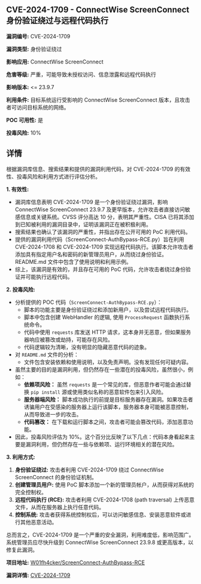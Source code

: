 ## CVE-2024-1709 - ConnectWise ScreenConnect 身份验证绕过与远程代码执行

**漏洞编号:** CVE-2024-1709

**漏洞类型:** 身份验证绕过

**影响应用:** ConnectWise ScreenConnect

**危害等级:** 严重，可能导致未授权访问、信息泄露和远程代码执行

**影响版本:** <= 23.9.7

**利用条件:** 目标系统运行受影响的 ConnectWise ScreenConnect 版本，且攻击者可访问目标系统的网络。

**POC 可用性:** 是

**投毒风险:** 10%

## 详情

根据漏洞库信息、搜索结果和提供的漏洞利用代码，对 CVE-2024-1709 的有效性、投毒风险和利用方式进行评估分析。

**1. 有效性:**

*   漏洞库信息表明 CVE-2024-1709 是一个身份验证绕过漏洞，影响 ConnectWise ScreenConnect 23.9.7 及更早版本，允许攻击者直接访问敏感信息或关键系统。CVSS 评分高达 10 分，表明其严重性。CISA 已将其添加到已知被利用的漏洞目录中，证明该漏洞正在被积极利用。
*   搜索结果也确认了该漏洞的严重性，并指出存在公开可用的 PoC 利用代码。
*   提供的漏洞利用代码（ScreenConnect-AuthBypass-RCE.py）旨在利用 CVE-2024-1708 和 CVE-2024-1709 实现远程代码执行。该脚本允许攻击者添加具有指定用户名和密码的新管理员用户，从而绕过身份验证。README.md 文件中包含了使用说明和利用示例。
*   综上，该漏洞是有效的，并且存在可用的 PoC 代码，允许攻击者绕过身份验证并可能执行远程代码。

**2. 投毒风险:**

*   分析提供的 POC 代码（`ScreenConnect-AuthBypass-RCE.py`）：
    *   脚本的功能主要是身份验证绕过和添加新用户，以及尝试远程代码执行。
    *   脚本中包含创建 WebHandler 的逻辑,  使用 `ProcessRequest` 函数执行系统命令。
    *   代码中使用 `requests` 库发送 HTTP 请求，这本身并无恶意，但如果服务器响应被篡改或劫持，可能存在风险。
    *   代码逻辑较为清晰，没有明显的隐藏恶意代码的迹象。
*   对 `README.md` 文件的分析：
    *   文件包含安装依赖和使用说明，以及免责声明。没有发现任何可疑内容。
*   虽然主要的目的是漏洞利用，但仍然存在一些潜在的投毒风险，虽然很小，例如：
    *   **依赖项风险：**  虽然 `requests` 是一个常见的库，但恶意作者可能会通过替换 `pip install` 源或使用类似名称的恶意软件包来引入风险。
    *   **服务器端风险：** 脚本成功执行的前提是目标服务器存在漏洞。如果攻击者诱骗用户在受感染的服务器上运行该脚本，服务器本身可能被恶意控制，从而导致进一步的攻击。
    *   **代码篡改：**  在下载和运行脚本之间，攻击者可能会篡改代码，添加恶意功能。
*   因此，投毒风险评估为 10%。这个百分比反映了以下几点：代码本身看起来主要是漏洞利用，但仍然存在一些与依赖项、运行环境相关的潜在风险。

**3. 利用方式:**

1.  **身份验证绕过:** 攻击者利用 CVE-2024-1709 绕过 ConnectWise ScreenConnect 的身份验证机制。
2.  **创建管理员用户:** 使用 PoC 脚本添加一个新的管理员帐户，从而获得对系统的完全控制权。
3.  **远程代码执行 (RCE):** 攻击者利用 CVE-2024-1708 (path traversal) 上传恶意文件，从而在服务器上执行任意代码。
4.  **控制系统:** 攻击者获得系统控制权后，可以访问敏感信息、安装恶意软件或进行其他恶意活动。

总而言之，CVE-2024-1709 是一个严重的安全漏洞，利用难度低，影响范围广。系统管理员应尽快升级到 ConnectWise ScreenConnect 23.9.8 或更高版本，以修复此漏洞。

**项目地址:** [W01fh4cker/ScreenConnect-AuthBypass-RCE](https://github.com/W01fh4cker/ScreenConnect-AuthBypass-RCE)

**漏洞详情:** [CVE-2024-1709](https://nvd.nist.gov/vuln/detail/CVE-2024-1709)